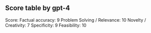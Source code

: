 ## Score table by gpt-4
Score: 
Factual accuracy: 9
Problem Solving / Relevance: 10
Novelty / Creativity: 7
Specificity: 9
Feasibility: 10
